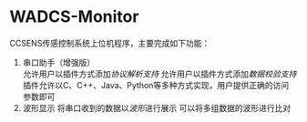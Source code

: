 # WADCS-Monitor

CCSENS传感控制系统上位机程序，主要完成如下功能：
1. 串口助手（增强版）  
   允许用户以插件方式添加*协议解析支持*
   允许用户以插件方式添加*数据校验支持*
   插件允许以C、C++、Java、Python等多种方式实现，用户提供正确的访问参数即可
2. 波形显示
   将串口收到的数据以*波形*进行展示
   可以将多组数据的波形进行比对

